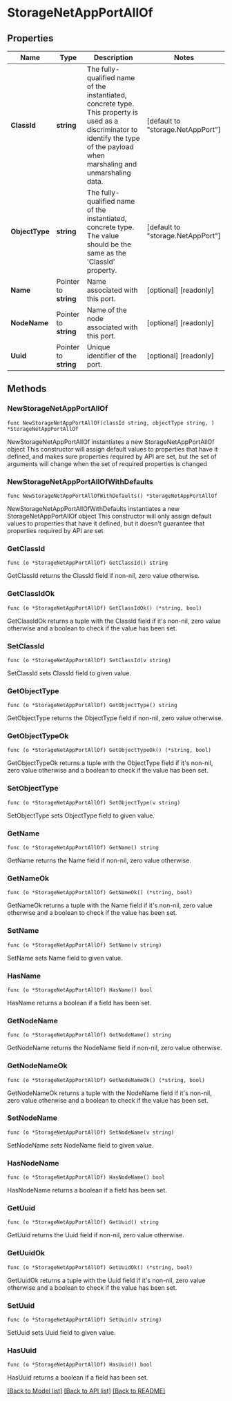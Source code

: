 # StorageNetAppPortAllOf

## Properties

Name | Type | Description | Notes
------------ | ------------- | ------------- | -------------
**ClassId** | **string** | The fully-qualified name of the instantiated, concrete type. This property is used as a discriminator to identify the type of the payload when marshaling and unmarshaling data. | [default to "storage.NetAppPort"]
**ObjectType** | **string** | The fully-qualified name of the instantiated, concrete type. The value should be the same as the &#39;ClassId&#39; property. | [default to "storage.NetAppPort"]
**Name** | Pointer to **string** | Name associated with this port. | [optional] [readonly] 
**NodeName** | Pointer to **string** | Name of the node associated with this port. | [optional] [readonly] 
**Uuid** | Pointer to **string** | Unique identifier of the port. | [optional] [readonly] 

## Methods

### NewStorageNetAppPortAllOf

`func NewStorageNetAppPortAllOf(classId string, objectType string, ) *StorageNetAppPortAllOf`

NewStorageNetAppPortAllOf instantiates a new StorageNetAppPortAllOf object
This constructor will assign default values to properties that have it defined,
and makes sure properties required by API are set, but the set of arguments
will change when the set of required properties is changed

### NewStorageNetAppPortAllOfWithDefaults

`func NewStorageNetAppPortAllOfWithDefaults() *StorageNetAppPortAllOf`

NewStorageNetAppPortAllOfWithDefaults instantiates a new StorageNetAppPortAllOf object
This constructor will only assign default values to properties that have it defined,
but it doesn't guarantee that properties required by API are set

### GetClassId

`func (o *StorageNetAppPortAllOf) GetClassId() string`

GetClassId returns the ClassId field if non-nil, zero value otherwise.

### GetClassIdOk

`func (o *StorageNetAppPortAllOf) GetClassIdOk() (*string, bool)`

GetClassIdOk returns a tuple with the ClassId field if it's non-nil, zero value otherwise
and a boolean to check if the value has been set.

### SetClassId

`func (o *StorageNetAppPortAllOf) SetClassId(v string)`

SetClassId sets ClassId field to given value.


### GetObjectType

`func (o *StorageNetAppPortAllOf) GetObjectType() string`

GetObjectType returns the ObjectType field if non-nil, zero value otherwise.

### GetObjectTypeOk

`func (o *StorageNetAppPortAllOf) GetObjectTypeOk() (*string, bool)`

GetObjectTypeOk returns a tuple with the ObjectType field if it's non-nil, zero value otherwise
and a boolean to check if the value has been set.

### SetObjectType

`func (o *StorageNetAppPortAllOf) SetObjectType(v string)`

SetObjectType sets ObjectType field to given value.


### GetName

`func (o *StorageNetAppPortAllOf) GetName() string`

GetName returns the Name field if non-nil, zero value otherwise.

### GetNameOk

`func (o *StorageNetAppPortAllOf) GetNameOk() (*string, bool)`

GetNameOk returns a tuple with the Name field if it's non-nil, zero value otherwise
and a boolean to check if the value has been set.

### SetName

`func (o *StorageNetAppPortAllOf) SetName(v string)`

SetName sets Name field to given value.

### HasName

`func (o *StorageNetAppPortAllOf) HasName() bool`

HasName returns a boolean if a field has been set.

### GetNodeName

`func (o *StorageNetAppPortAllOf) GetNodeName() string`

GetNodeName returns the NodeName field if non-nil, zero value otherwise.

### GetNodeNameOk

`func (o *StorageNetAppPortAllOf) GetNodeNameOk() (*string, bool)`

GetNodeNameOk returns a tuple with the NodeName field if it's non-nil, zero value otherwise
and a boolean to check if the value has been set.

### SetNodeName

`func (o *StorageNetAppPortAllOf) SetNodeName(v string)`

SetNodeName sets NodeName field to given value.

### HasNodeName

`func (o *StorageNetAppPortAllOf) HasNodeName() bool`

HasNodeName returns a boolean if a field has been set.

### GetUuid

`func (o *StorageNetAppPortAllOf) GetUuid() string`

GetUuid returns the Uuid field if non-nil, zero value otherwise.

### GetUuidOk

`func (o *StorageNetAppPortAllOf) GetUuidOk() (*string, bool)`

GetUuidOk returns a tuple with the Uuid field if it's non-nil, zero value otherwise
and a boolean to check if the value has been set.

### SetUuid

`func (o *StorageNetAppPortAllOf) SetUuid(v string)`

SetUuid sets Uuid field to given value.

### HasUuid

`func (o *StorageNetAppPortAllOf) HasUuid() bool`

HasUuid returns a boolean if a field has been set.


[[Back to Model list]](../README.md#documentation-for-models) [[Back to API list]](../README.md#documentation-for-api-endpoints) [[Back to README]](../README.md)


